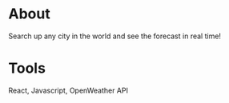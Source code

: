 # About

Search up any city in the world and see the forecast in real time! 

# Tools

React, Javascript, OpenWeather API


